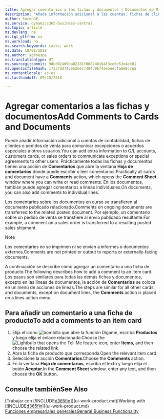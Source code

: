 ```yaml
---
title: Agregar comentarios a las fichas y documentos | Documentos de Microsoft
description: "Añada información adicional a las cuentas, fichas de clientes o pedidos de ventas para comunicar acuerdos, como un precio especial o un método de entrega, a otros usuarios."
author: SorenGP
ms.service: dynamics365-business-central
ms.topic: article
ms.devlang: na
ms.tgt_pltfrm: na
ms.workload: na
ms.search.keywords: tasks, work
ms.date: 10/01/2018
ms.author: sgroespe
ms.translationtype: HT
ms.sourcegitcommit: 9dbd92409ba02281f008246194f3ce0c53e4e001
ms.openlocfilehash: 17a37dd74565266c748439bf4ee5eecfa8e8c7ea
ms.contentlocale: es-es
ms.lasthandoff: 09/28/2018

---
```

# <a name="add-comments-to-cards-and-documents"></a><span data-ttu-id="5a374-103">Agregar comentarios a las fichas y documentos</span><span class="sxs-lookup"><span data-stu-id="5a374-103">Add Comments to Cards and Documents</span></span>
<span data-ttu-id="5a374-104">Puede añadir información adicional a cuentas de contabilidad, fichas de clientes o pedidos de venta para comunicar excepciones o acuerdos especiales a otros usuarios.</span><span class="sxs-lookup"><span data-stu-id="5a374-104">You can add extra information to G/L accounts, customers cards, or sales orders to communicate exceptions or special agreements to other users.</span></span>
<span data-ttu-id="5a374-105">Prácticamente todas las fichas y documentos tienen una acción de **Comentarios** que abre la ventana **Hoja de comentarios** donde puede escribir o leer comentarios.</span><span class="sxs-lookup"><span data-stu-id="5a374-105">Practically all cards and document have a **Comments** action, which opens the **Comment Sheet** window where you can write or read comments.</span></span> <span data-ttu-id="5a374-106">En los documentos, también puede agregar comentarios a líneas individuales.</span><span class="sxs-lookup"><span data-stu-id="5a374-106">On documents, you can also add comments to individual lines.</span></span>

<span data-ttu-id="5a374-107">Los comentarios sobre los documentos en curso se transfieren al documento publicado relacionado.</span><span class="sxs-lookup"><span data-stu-id="5a374-107">Comments on ongoing documents are transferred to the related posted document.</span></span> <span data-ttu-id="5a374-108">Por ejemplo, un comentario sobre un pedido de venta se transfiere al envío publicado resultante.</span><span class="sxs-lookup"><span data-stu-id="5a374-108">For example, a comment on a sales order is transferred to a resulting posted sales shipment.</span></span>

> [!NOTE]
> <span data-ttu-id="5a374-109">Los comentarios no se imprimen ni se envían a informes o documentos externos.</span><span class="sxs-lookup"><span data-stu-id="5a374-109">Comments are not printed or output to reports or externally-facing documents.</span></span>

<span data-ttu-id="5a374-110">A continuación se describe cómo agregar un comentario a una ficha de producto.</span><span class="sxs-lookup"><span data-stu-id="5a374-110">The following describes how to add a comment to an item card.</span></span> <span data-ttu-id="5a374-111">Los pasos son similares para todas las demás fichas y documentos, excepto en las líneas de documentos, la acción de **Comentarios** se coloca en un menú de acciones de líneas.</span><span class="sxs-lookup"><span data-stu-id="5a374-111">The steps are similar for all other cards and documents, except on document lines, the **Comments** action is placed on a lines action menu.</span></span>

## <a name="to-add-a-comments-to-an-item-card"></a><span data-ttu-id="5a374-112">Para añadir un comentario a una ficha de producto</span><span class="sxs-lookup"><span data-stu-id="5a374-112">To add a comments to an item card</span></span>
1. <span data-ttu-id="5a374-113">Elija el icono ![bombilla que abre la función Dígame](media/ui-search/search_small.png "Dígame que desea hacer"), escriba **Productos** y luego elija el enlace relacionado.</span><span class="sxs-lookup"><span data-stu-id="5a374-113">Choose the ![Lightbulb that opens the Tell Me feature](media/ui-search/search_small.png "Tell me what you want to do") icon, enter **Items**, and then choose the related link.</span></span>
2. <span data-ttu-id="5a374-114">Abra la ficha de producto que corresponda.</span><span class="sxs-lookup"><span data-stu-id="5a374-114">Open the relevant item card.</span></span>
3. <span data-ttu-id="5a374-115">Seleccione la acción **Comentarios**.</span><span class="sxs-lookup"><span data-stu-id="5a374-115">Choose the **Comments** action.</span></span>
4. <span data-ttu-id="5a374-116">En la ventana **Hoja de comentarios**, escriba el texto y luego elija el botón **Aceptar**.</span><span class="sxs-lookup"><span data-stu-id="5a374-116">In the **Comment Sheet** window, enter any text, and then choose the **OK** button.</span></span>

## <a name="see-also"></a><span data-ttu-id="5a374-117">Consulte también</span><span class="sxs-lookup"><span data-stu-id="5a374-117">See Also</span></span>
<span data-ttu-id="5a374-118">[Trabajar con [!INCLUDE[d365fin](includes/d365fin_md.md)]](ui-work-product.md)</span><span class="sxs-lookup"><span data-stu-id="5a374-118">[Working with [!INCLUDE[d365fin](includes/d365fin_md.md)]](ui-work-product.md)</span></span>  
[<span data-ttu-id="5a374-119">Funciones empresariales generales</span><span class="sxs-lookup"><span data-stu-id="5a374-119">General Business Functionality</span></span>](ui-across-business-areas.md)

